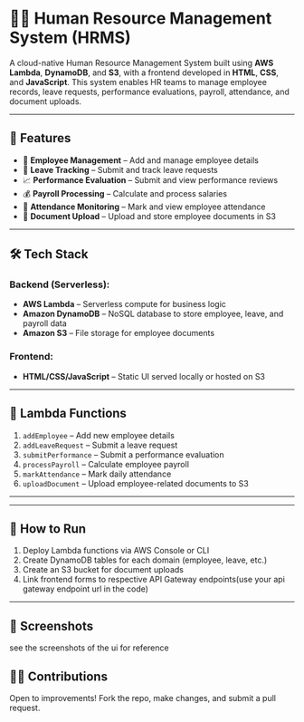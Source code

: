 # 🧑‍💼 Human Resource Management System (HRMS)

A cloud-native Human Resource Management System built using **AWS Lambda**, **DynamoDB**, and **S3**, with a frontend developed in **HTML**, **CSS**, and **JavaScript**. This system enables HR teams to manage employee records, leave requests, performance evaluations, payroll, attendance, and document uploads.

---

## 🚀 Features

- 👤 **Employee Management** – Add and manage employee details  
- 📝 **Leave Tracking** – Submit and track leave requests  
- 📈 **Performance Evaluation** – Submit and view performance reviews  
- 💰 **Payroll Processing** – Calculate and process salaries  
- 📅 **Attendance Monitoring** – Mark and view employee attendance  
- 📂 **Document Upload** – Upload and store employee documents in S3  

---

## 🛠️ Tech Stack

### Backend (Serverless):
- **AWS Lambda** – Serverless compute for business logic
- **Amazon DynamoDB** – NoSQL database to store employee, leave, and payroll data
- **Amazon S3** – File storage for employee documents

### Frontend:
- **HTML/CSS/JavaScript** – Static UI served locally or hosted on S3

---

## 🧩 Lambda Functions

1. `addEmployee` – Add new employee details  
2. `addLeaveRequest` – Submit a leave request  
3. `submitPerformance` – Submit a performance evaluation  
4. `processPayroll` – Calculate employee payroll  
5. `markAttendance` – Mark daily attendance  
6. `uploadDocument` – Upload employee-related documents to S3  

---

---

## 🧪 How to Run

1. Deploy Lambda functions via AWS Console or CLI  
2. Create DynamoDB tables for each domain (employee, leave, etc.)  
3. Create an S3 bucket for document uploads  
4. Link frontend forms to respective API Gateway endpoints(use your api gateway endpoint url in the code)  

---

## 📸 Screenshots

see the screenshots of the ui for reference



## 🙋‍♂️ Contributions

Open to improvements! Fork the repo, make changes, and submit a pull request.


